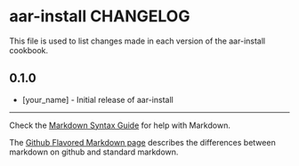aar-install CHANGELOG
=====================

This file is used to list changes made in each version of the aar-install cookbook.

0.1.0
-----
- [your_name] - Initial release of aar-install

- - -
Check the [Markdown Syntax Guide](http://daringfireball.net/projects/markdown/syntax) for help with Markdown.

The [Github Flavored Markdown page](http://github.github.com/github-flavored-markdown/) describes the differences between markdown on github and standard markdown.
